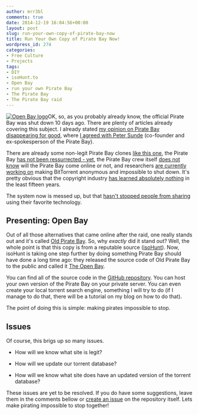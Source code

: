 ```yaml
---
author: mrr3bl
comments: true
date: 2014-12-19 16:04:56+00:00
layout: post
slug: run-your-own-copy-of-pirate-bay-now
title: Run Your Own Copy of Pirate Bay Now!
wordpress_id: 274
categories:
- Free Culture
- Projects
tags:
- DIY
- isoHunt.to
- Open Bay
- run your own Pirate Bay
- The Pirate Bay
- The Pirate Bay raid
---
```


[![Open Bay logo](https://aleksandartodorovic.files.wordpress.com/2014/12/openbaylogo.jpg)](https://aleksandartodorovic.files.wordpress.com/2014/12/openbaylogo.jpg)OK, so, as you probably already know, the official Pirate Bay was shut down 10 days ago. There are plenty of articles already covering this subject. I already stated [my opinion on Pirate Bay disappearing for good](https://aleksandartodorovic.wordpress.com/2014/12/14/is-it-time-for-the-pirate-bay-to-disappear-for-good/), where [I agreed with Peter Sunde](http://blog.brokep.com/2014/12/09/the-pirate-bay-down-forever/) (co-founder and ex-spokesperson of the Pirate Bay).

There are already some non-legit Pirate Bay clones [like this one](http://torrentfreak.com/fake-pirate-bay-lies-to-press-and-fakes-user-uploads-141215/), the Pirate Bay [has not been ressurrected - yet](http://torrentfreak.com/the-pirate-bay-has-not-been-resurrected-yet-141210/), the Pirate Bay crew itself [does not know](http://torrentfreak.com/pirate-bay-crew-responds-to-the-raid-copies-and-the-future-141215/) will the Pirate Bay come online or not, and researchers [are currently working on](http://torrentfreak.com/bittorrent-anonymous-and-impossible-to-shut-down-141218/) making BitTorrent anonymous and impossible to shut down. It's pretty obvious that the copyright industry [has learned absolutely nothing](http://torrentfreak.com/how-to-learn-absolutely-nothing-in-fifteen-years-by-the-copyright-industry-141214/) in the least fifteen years.

The system now is messed up, but that [hasn't stopped people from sharing](http://torrentfreak.com/pirate-bay-shutdown-doesnt-stop-people-sharing-141216/) using their favorite technology.


## Presenting: Open Bay


Out of all those alternatives that came online after the raid, one really stands out and it's called [Old Pirate Bay](https://oldpiratebay.org/). So, why _exactly_ did it stand out? Well, the whole point is that this copy is from a reputable source ([isoHunt](http://isohunt.to/)). Now, isoHunt is taking one step further by doing something Pirate Bay should have done a long time ago: they released the source code of Old Pirate Bay to the public and called it [The Open Bay](http://openbay.isohunt.to/).

You can find all of the source code in the [GitHub repository](https://github.com/isohuntto/openbay/). You can host your own version of the Pirate Bay on your private server. You can even create your local torrent search engine, something I will try to do (if I manage to do that, there will be a tutorial on my blog on how to do that).

The point of doing this is simple: making pirates impossible to stop.


## Issues


Of course, this brigs up so many issues.



	
  * How will we know what site is legit?

	
  * How will we update our torrent database?

	
  * How will we know what site does have an updated version of the torrent database?


These issues are yet to be resolved. If you do have some suggestions, leave them in the comments bellow or [create an issue](https://github.com/isohuntto/openbay/issues/new) on the repository itself. Lets make pirating impossible to stop together!

